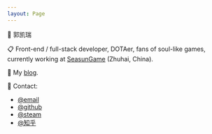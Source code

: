 ```yaml
---
layout: Page
---
```


:bust_in_silhouette: 郭凯瑞

:clipboard: Front-end / full-stack developer, DOTAer, fans of soul-like games, currently working at [SeasunGame](https://www.seasungames.com/) (Zhuhai, China).

:pencil: My [blog](/tech).

:email: Contact:

* [@email](http://mail.qq.com/cgi-bin/qm_share?t=qm_mailme&email=hfL99uj2xePq-ejk7Omr5uro)
* [@github](https://github.com/wxsms)
* [@steam](http://steamcommunity.com/id/wxsm/)
* [@知乎](https://www.zhihu.com/people/wxsm)
